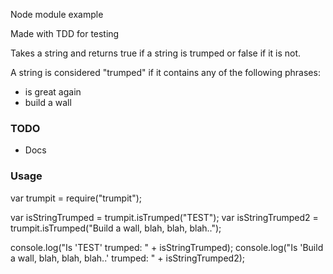 Node module example

Made with TDD for testing

Takes a string and returns true if a string is trumped or false if it is not.

A string is considered "trumped" if it contains any of the following phrases:
* is great again
* build a wall

### TODO
* Docs

### Usage

var trumpit = require("trumpit");

var isStringTrumped = trumpit.isTrumped("TEST");
var isStringTrumped2 = trumpit.isTrumped("Build a wall, blah, blah, blah..");

console.log("Is 'TEST' trumped: " + isStringTrumped);
console.log("Is 'Build a wall, blah, blah, blah..' trumped: " + isStringTrumped2);